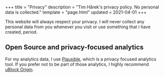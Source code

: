+++
title = "Privacy"
description = "Tim Hårek's privacy policy. No personal data is collected."
template = "page.html"
updated = 2021-04-01
+++

This website will always respect your privacy. I will never collect any personal data from you whenever you visit or use something that i have created, period.

## Open Source and privacy-focused analytics

For my analytics data, I use <a href="https://plausible.io/" target="_blank" rel="noopener noreferrer"> Plausible</a>, which is a privacy focused analytics tool. If you prefer not to be part of those analytics, I highly recommend [uBlock Origin](https://ublockorigin.com/).


